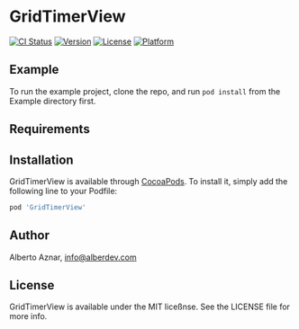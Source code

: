 # GridTimerView

[![CI Status](https://img.shields.io/travis/alberdev/GridTimerView.svg?style=flat)](https://travis-ci.org/alberdev/GridTimerView)
[![Version](https://img.shields.io/cocoapods/v/GridTimerView.svg?style=flat)](https://cocoapods.org/pods/GridTimerView)
[![License](https://img.shields.io/cocoapods/l/GridTimerView.svg?style=flat)](https://cocoapods.org/pods/GridTimerView)
[![Platform](https://img.shields.io/cocoapods/p/GridTimerView.svg?style=flat)](https://cocoapods.org/pods/GridTimerView)

## Example

To run the example project, clone the repo, and run `pod install` from the Example directory first.



## Requirements

## Installation

GridTimerView is available through [CocoaPods](https://cocoapods.org). To install
it, simply add the following line to your Podfile:

```ruby
pod 'GridTimerView'
```

## Author

Alberto Aznar, info@alberdev.com

## License

GridTimerView is available under the MIT liceßnse. See the LICENSE file for more info.

